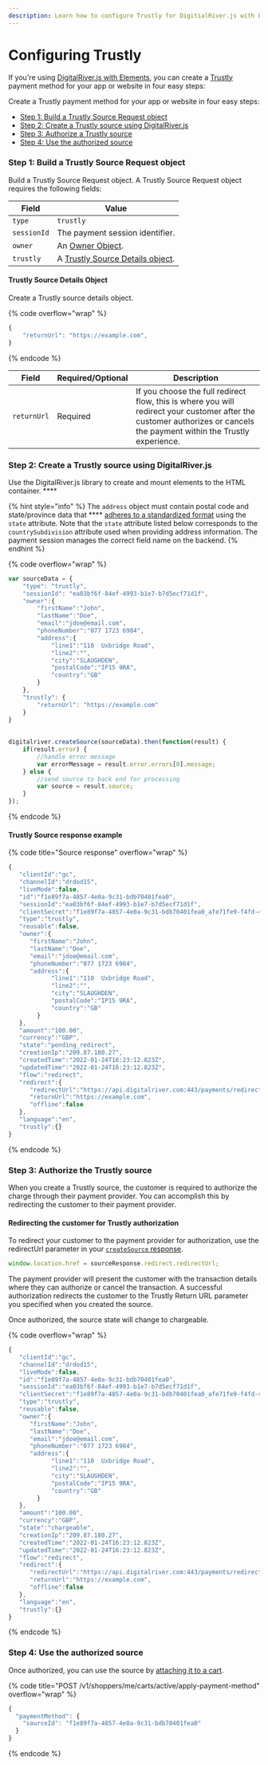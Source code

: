 ```yaml
---
description: Learn how to configure Trustly for DigitialRiver.js with Elements.
---
```


# Configuring Trustly

If you're using [DigitalRiver.js with Elements](../), you can create a [Trustly ](../../../supported-payment-methods/trustly.md)payment method for your app or website in four easy steps:

Create a Trustly payment method for your app or website in four easy steps:

* [Step 1: Build a Trustly Source Request object](configuring-trustly.md#step-1-build-a-trustly-source-request-object)&#x20;
* [Step 2: Create a Trustly source using DigitalRiver.js](configuring-trustly.md#step-2-create-a-trustly-source-using-digitalriver.js)&#x20;
* [Step 3: Authorize a Trustly source](configuring-trustly.md#step-3-authorize-the-trustly-source)&#x20;
* [Step 4: Use the authorized source](configuring-trustly.md#step-4-use-the-authorized-source)

### Step 1: Build a Trustly Source Request object

Build a Trustly Source Request object. A Trustly Source Request object requires the following fields:

| Field       | Value                                                                                    |
| ----------- | ---------------------------------------------------------------------------------------- |
| `type`      | `trustly`                                                                                |
| `sessionId` | The payment session identifier.                                                          |
| `owner`     | An [Owner Object](common-payment-objects.md#owner-object).                               |
| `trustly`   | A [Trustly Source Details object](configuring-trustly.md#trustly-source-details-object). |

#### **Trustly Source Details Object**

Create a Trustly source details object.

{% code overflow="wrap" %}
```javascript
{
    "returnUrl": "https://example.com",
}
```
{% endcode %}

| Field       | Required/Optional | Description                                                                                                                                                             |
| ----------- | ----------------- | ----------------------------------------------------------------------------------------------------------------------------------------------------------------------- |
| `returnUrl` | Required          | If you choose the full redirect flow, this is where you will redirect your customer after the customer authorizes or cancels the payment within the Trustly experience. |

### Step 2: Create a Trustly source using DigitalRiver.js

Use the DigitalRiver.js library to create and mount elements to the HTML container. ****&#x20;

{% hint style="info" %}
The `address` object must contain postal code and state/province data that **** [adheres to a standardized format](../../../../shopper-apis/cart/creating-or-updating-a-cart/providing-address-information.md) using the `state` attribute. Note that the `state` attribute listed below corresponds to the `countrySubdivision` attribute used when providing address information. The payment session manages the correct field name on the backend.
{% endhint %}

{% code overflow="wrap" %}
```javascript
var sourceData = {
    "type": "trustly",
    "sessionId": "ea03bf6f-84ef-4993-b1e7-b7d5ecf71d1f",
    "owner":{
        "firstName":"John",
        "lastName":"Doe",
        "email":"jdoe@email.com",
        "phoneNumber":"077 1723 6984",
        "address":{
            "line1":"110  Uxbridge Road",
            "line2":"",
            "city":"SLAUGHDEN",
            "postalCode":"IP15 9RA",
            "country":"GB"
        }
    },
    "trustly": {
        "returnUrl": "https://example.com"
    }
}
 
 
digitalriver.createSource(sourceData).then(function(result) {
    if(result.error) {
        //handle error message
        var errorMessage = result.error.errors[0].message;
    } else {
        //send source to back end for processing
        var source = result.source;
    }
});
```
{% endcode %}

#### **Trustly Source response example**

{% code title="Source response" overflow="wrap" %}
```javascript
{
   "clientId":"gc",
   "channelId":"drdod15",
   "liveMode":false,
   "id":"f1e89f7a-4857-4e0a-9c31-bdb70401fea0",
   "sessionId":"ea03bf6f-84ef-4993-b1e7-b7d5ecf71d1f",
   "clientSecret":"f1e89f7a-4857-4e0a-9c31-bdb70401fea0_afe71fe9-f4fd-4a70-b6d9-edd808ed2190",
   "type":"trustly",
   "reusable":false,
   "owner":{
      "firstName":"John",
      "lastName":"Doe",
      "email":"jdoe@email.com",
      "phoneNumber":"077 1723 6984",
      "address":{
            "line1":"110  Uxbridge Road",
            "line2":"",
            "city":"SLAUGHDEN",
            "postalCode":"IP15 9RA",
            "country":"GB"
        }
   },
   "amount":"100.00",
   "currency":"GBP",
   "state":"pending_redirect",
   "creationIp":"209.87.180.27",
   "createdTime":"2022-01-24T16:23:12.823Z",
   "updatedTime":"2022-01-24T16:23:12.823Z",
   "flow":"redirect",
   "redirect":{
      "redirectUrl":"https://api.digitalriver.com:443/payments/redirects/6fccf5be-7c6f-4135-9a96-f5e943fc3bad?apiKey=pk_sys_c2608001bba7477eae22808e1eb138db",
      "returnUrl":"https://example.com",
      "offline":false
   },
   "language":"en",
   "trustly":{}
}
```
{% endcode %}

### Step 3: Authorize the Trustly source

When you create a Trustly source, the customer is required to authorize the charge through their payment provider. You can accomplish this by redirecting the customer to their payment provider.

#### **Redirecting the customer for Trustly authorization**

To redirect your customer to the payment provider for authorization, use the redirectUrl parameter in your [`createSource` response](../../../../general-resources/reference/digitalriver-object.md#createsource-sourcedata).

```javascript
window.location.href = sourceResponse.redirect.redirectUrl;
```

The payment provider will present the customer with the transaction details where they can authorize or cancel the transaction. A successful authorization redirects the customer to the Trustly Return URL parameter you specified when you created the source.

Once authorized, the source state will change to chargeable.

{% code overflow="wrap" %}
```javascript
{
   "clientId":"gc",
   "channelId":"drdod15",
   "liveMode":false,
   "id":"f1e89f7a-4857-4e0a-9c31-bdb70401fea0",
   "sessionId":"ea03bf6f-84ef-4993-b1e7-b7d5ecf71d1f",
   "clientSecret":"f1e89f7a-4857-4e0a-9c31-bdb70401fea0_afe71fe9-f4fd-4a70-b6d9-edd808ed2190",
   "type":"trustly",
   "reusable":false,
   "owner":{
      "firstName":"John",
      "lastName":"Doe",
      "email":"jdoe@email.com",
      "phoneNumber":"077 1723 6984",
      "address":{
            "line1":"110  Uxbridge Road",
            "line2":"",
            "city":"SLAUGHDEN",
            "postalCode":"IP15 9RA",
            "country":"GB"
        }
   },
   "amount":"100.00",
   "currency":"GBP",
   "state":"chargeable",
   "creationIp":"209.87.180.27",
   "createdTime":"2022-01-24T16:23:12.823Z",
   "updatedTime":"2022-01-24T16:23:12.823Z",
   "flow":"redirect",
   "redirect":{
      "redirectUrl":"https://api.digitalriver.com:443/payments/redirects/6fccf5be-7c6f-4135-9a96-f5e943fc3bad?apiKey=pk_sys_c2608001bba7477eae22808e1eb138db",
      "returnUrl":"https://example.com",
      "offline":false
   },
   "language":"en",
   "trustly":{}
}
```
{% endcode %}

### Step 4: Use the authorized source

Once authorized, you can use the source by [attaching it to a cart](wire-transfer.md#attach-the-source-to-a-cart).

{% code title="POST /v1/shoppers/me/carts/active/apply-payment-method" overflow="wrap" %}
```javascript
{
  "paymentMethod": {
    "sourceId": "f1e89f7a-4857-4e0a-9c31-bdb70401fea0"
  }
}
```
{% endcode %}
